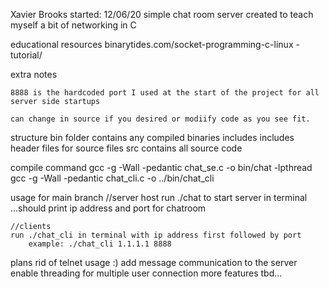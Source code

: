 Xavier Brooks 
started: 12/06/20
simple chat room server created to teach myself a bit of networking in C 

educational resources
	binarytides.com/socket-programming-c-linux -tutorial/

extra notes 

	8888 is the hardcoded port I used at the start of the project for all server side startups
	
	can change in source if you desired or modiify code as you see fit.

structure
	bin folder
		contains any compiled binaries
	includes
		includes header files for source files
	src 
		contains all source code

compile command 
	gcc -g -Wall -pedantic chat_se.c -o bin/chat -lpthread
	gcc -g -Wall -pedantic chat_cli.c -o ../bin/chat_cli 

usage for main branch 
	//server host
	run ./chat to start server in terminal
		...should print ip address and port for chatroom

	//clients
	run ./chat_cli in terminal with ip address first followed by port
		example: ./chat_cli 1.1.1.1 8888

plans 
	rid of telnet usage :)
	add message communication to the server 
	enable threading for multiple user connection
	more features tbd...
